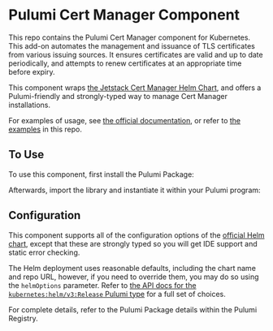 # Pulumi Cert Manager Component

This repo contains the Pulumi Cert Manager component for Kubernetes. This add-on automates the
management and issuance of TLS certificates from various issuing sources. It ensures certificates
are valid and up to date periodically, and attempts to renew certificates at an appropriate time
before expiry.

This component wraps [the Jetstack Cert Manager Helm Chart](https://github.com/jetstack/cert-manager),
and offers a Pulumi-friendly and strongly-typed way to manage Cert Manager installations.

For examples of usage, see [the official documentation](https://cert-manager.io/docs/),
or refer to [the examples](/examples) in this repo.

## To Use

To use this component, first install the Pulumi Package:

Afterwards, import the library and instantiate it within your Pulumi program:

## Configuration

This component supports all of the configuration options of the [official Helm chart](
https://github.com/jetstack/cert-manager/tree/master/deploy/charts/cert-manager), except that these
are strongly typed so you will get IDE support and static error checking.

The Helm deployment uses reasonable defaults, including the chart name and repo URL, however,
if you need to override them, you may do so using the `helmOptions` parameter. Refer to
[the API docs for the `kubernetes:helm/v3:Release` Pulumi type](
https://www.pulumi.com/docs/reference/pkg/kubernetes/helm/v3/release/#inputs) for a full set of choices.

For complete details, refer to the Pulumi Package details within the Pulumi Registry.
